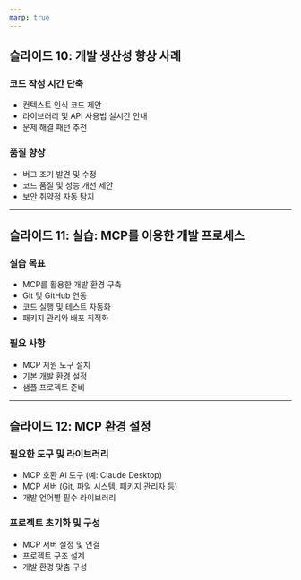 ```yaml
---
marp: true
---
```



## 슬라이드 10: 개발 생산성 향상 사례

### 코드 작성 시간 단축
- 컨텍스트 인식 코드 제안
- 라이브러리 및 API 사용법 실시간 안내
- 문제 해결 패턴 추천

### 품질 향상
- 버그 조기 발견 및 수정
- 코드 품질 및 성능 개선 제안
- 보안 취약점 자동 탐지

---

## 슬라이드 11: 실습: MCP를 이용한 개발 프로세스

### 실습 목표
- MCP를 활용한 개발 환경 구축
- Git 및 GitHub 연동
- 코드 실행 및 테스트 자동화
- 패키지 관리와 배포 최적화

### 필요 사항
- MCP 지원 도구 설치
- 기본 개발 환경 설정
- 샘플 프로젝트 준비

---

## 슬라이드 12: MCP 환경 설정

### 필요한 도구 및 라이브러리
- MCP 호환 AI 도구 (예: Claude Desktop)
- MCP 서버 (Git, 파일 시스템, 패키지 관리자 등)
- 개발 언어별 필수 라이브러리

### 프로젝트 초기화 및 구성
- MCP 서버 설정 및 연결
- 프로젝트 구조 설계
- 개발 환경 맞춤 구성
